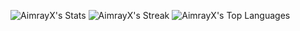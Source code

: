 ![AimrayX's Stats](https://github-readme-stats.vercel.app/api?username=AimrayX&theme=vue-dark&show_icons=true&hide_border=true&count_private=true) ![AimrayX's Streak](https://github-readme-streak-stats.herokuapp.com/?user=AimrayX&theme=vue-dark&hide_border=true)
![AimrayX's Top Languages](https://github-readme-stats.vercel.app/api/top-langs/?username=AimrayX&theme=vue-dark&show_icons=true&hide_border=true&layout=compact)
